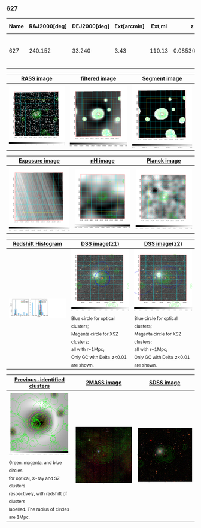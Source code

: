 <div STYLE="page-break-after: always;"></div>

### 627

|Name|RAJ2000[deg]|DEJ2000[deg] |Ext[arcmin]| Ext,ml | z | z_src| C|GC(XSZ,Delta_z<0.01)| GC(OPT,Delta_z<0.01)|GC| R_sig[arcmin] | R500[arcmin] | R500[Mpc]| CRsig[c/s] | CR500[c/s] |L500[1E44 erg/s]|F500[1E-12 erg/s/cm^2]| M500[1E14 Msun]|Tx[keV]|Cnt_sig|Beta|Rc[arcmin]|Comment|Alias|
|---|---|---|---|---|---|------|---|--------|---------|----------|---|---|---|---|---|---|---|---|---|---|---|---|---|---|
|627| 240.152| 33.240| 3.43| 110.13| 0.0853(0.006)| z1, z_xsz| B| F20, MCXC, SPI| A, RM, W| A, C, F20, MCXC, N, SPI, W| 10.750| 9.114| 0.875| 0.251(0.039)| 0.245(0.038)| 0.819(0.062)| 4.529(0.343)| 2.07(0.08)| 3.44(0.08)| 124.8| 0.966(-0.050+0.025)| 6.975(-0.417+0.373)| -| k419|

|[RASS image](../image/627/627_img.pdf)|[filtered image](../image/627/627_fil.pdf)|[Segment image](../image/627/627_seg.pdf)|
|-------------------|--------------------|-------------------|
| <img src="../image/627/627_img.png" width="300">  | <img src="../image/627/627_fil.png" width="300">   | <img src="../image/627/627_seg.png" width="300">  |

|[Exposure image](../image/627/627_mex.pdf)| [nH image](../image/627/627_nh.pdf)| [Planck image](../image/627/627_p.pdf)|
|-------------------|--------------------|-------------------|
|<img src="../image/627/627_mex.png" width="300">   | <img src="../image/627/627_nh.png" width="300">    | <img src="../image/627/627_p.png" width="300"> |

|[Redshift Histogram](../image/627/627_zg.pdf) | [DSS image(z1)](../image/627/627_dss_z1.pdf)      |  [DSS image(z2)](../image/627/627_dss_z2.pdf)    |
|-------------------|--------------------|-------------------|
|<img src="../image/627/627_zg.png" width="300"> |<img src="../image/627/627_dss_z1.png" width="300"> <sub><br>Blue circle for optical clusters; <br>Magenta circle for XSZ clusters; <br>all with r=1Mpc; <br>Only GC with Delta_z<0.01 are shown. </sub>| <img src="../image/627/627_dss_z2.png" width="300"><sub><br>Blue circle for optical clusters; <br>Magenta circle for XSZ clusters; <br>all with r=1Mpc; <br>Only GC with Delta_z<0.01 are shown. </sub> |

|[Previous-identified clusters](../image/627/627_gc.pdf) | [2MASS image](../image/627/627_2mass.pdf)      |[SDSS image](../image/627/627_sdss.pdf)   |
|-------------------|-------------------|-------------------|
|<img src=../image/627/627_gc.png width="300"> <br><sub>Green, magenta, and blue circles <br>for optical, X-ray and SZ clusters <br>respectively, with redshift of clusters <br>labelled. The radius of circles <br>are 1Mpc.</sub>|<img src="../image/627/627_2mass.png" width="300">  | <img src="../image/627/627_sdss.png" width="300">  |




